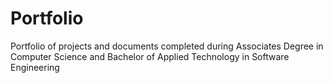 # Portfolio
Portfolio of projects and documents completed during Associates Degree in Computer Science and Bachelor of Applied Technology in Software Engineering
